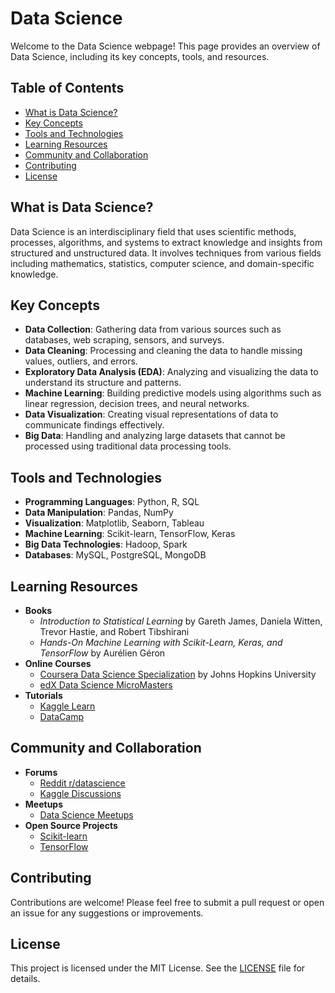 # Data Science

Welcome to the Data Science webpage! This page provides an overview of Data Science, including its key concepts, tools, and resources.

## Table of Contents

- [What is Data Science?](#what-is-data-science)
- [Key Concepts](#key-concepts)
- [Tools and Technologies](#tools-and-technologies)
- [Learning Resources](#learning-resources)
- [Community and Collaboration](#community-and-collaboration)
- [Contributing](#contributing)
- [License](#license)

## What is Data Science?

Data Science is an interdisciplinary field that uses scientific methods, processes, algorithms, and systems to extract knowledge and insights from structured and unstructured data. It involves techniques from various fields including mathematics, statistics, computer science, and domain-specific knowledge.

## Key Concepts

- **Data Collection**: Gathering data from various sources such as databases, web scraping, sensors, and surveys.
- **Data Cleaning**: Processing and cleaning the data to handle missing values, outliers, and errors.
- **Exploratory Data Analysis (EDA)**: Analyzing and visualizing the data to understand its structure and patterns.
- **Machine Learning**: Building predictive models using algorithms such as linear regression, decision trees, and neural networks.
- **Data Visualization**: Creating visual representations of data to communicate findings effectively.
- **Big Data**: Handling and analyzing large datasets that cannot be processed using traditional data processing tools.

## Tools and Technologies

- **Programming Languages**: Python, R, SQL
- **Data Manipulation**: Pandas, NumPy
- **Visualization**: Matplotlib, Seaborn, Tableau
- **Machine Learning**: Scikit-learn, TensorFlow, Keras
- **Big Data Technologies**: Hadoop, Spark
- **Databases**: MySQL, PostgreSQL, MongoDB

## Learning Resources

- **Books**
  - *Introduction to Statistical Learning* by Gareth James, Daniela Witten, Trevor Hastie, and Robert Tibshirani
  - *Hands-On Machine Learning with Scikit-Learn, Keras, and TensorFlow* by Aurélien Géron
- **Online Courses**
  - [Coursera Data Science Specialization](https://www.coursera.org/specializations/jhu-data-science) by Johns Hopkins University
  - [edX Data Science MicroMasters](https://www.edx.org/micromasters/mitx-data-science)
- **Tutorials**
  - [Kaggle Learn](https://www.kaggle.com/learn)
  - [DataCamp](https://www.datacamp.com/)

## Community and Collaboration

- **Forums**
  - [Reddit r/datascience](https://www.reddit.com/r/datascience/)
  - [Kaggle Discussions](https://www.kaggle.com/discussions)
- **Meetups**
  - [Data Science Meetups](https://www.meetup.com/topics/data-science/)
- **Open Source Projects**
  - [Scikit-learn](https://github.com/scikit-learn/scikit-learn)
  - [TensorFlow](https://github.com/tensorflow/tensorflow)

## Contributing

Contributions are welcome! Please feel free to submit a pull request or open an issue for any suggestions or improvements.

## License

This project is licensed under the MIT License. See the [LICENSE](LICENSE) file for details.
